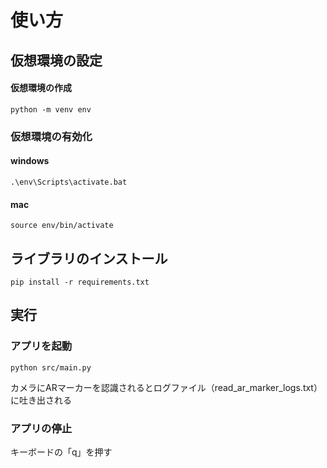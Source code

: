# 使い方
## 仮想環境の設定
#### 仮想環境の作成
```
python -m venv env
```

### 仮想環境の有効化
#### windows
```
.\env\Scripts\activate.bat
```

#### mac
```
source env/bin/activate
```

## ライブラリのインストール
```
pip install -r requirements.txt
```

## 実行
### アプリを起動
```
python src/main.py
```
カメラにARマーカーを認識されるとログファイル（read_ar_marker_logs.txt）に吐き出される

### アプリの停止
キーボードの「q」を押す

